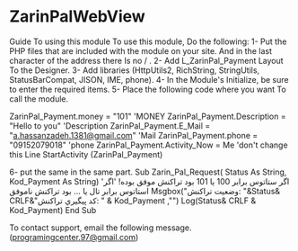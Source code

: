 # ZarinPalWebView



Guide To using this module
To use this module, Do the following:
1- Put the PHP files that are included with the module on your site. And in the last character of the address there Is no / .
2- Add L_ZarinPal_Payment Layout To the Designer.
3- Add libraries (HttpUtils2, RichString, StringUtils, StatusBarCompat, JISON, IME, phone).
4- In the Module's Initialize, be sure to enter the required items.
5- Place the following code where you want To call the module.

  ZarinPal_Payment.money = "101" 'MONEY
  ZarinPal_Payment.Description = "Hello to you" 'Description
  ZarinPal_Payment.E_Mail = "a.hassanzadeh.1381@gmail.com" 'Mail
  ZarinPal_Payment.phone = "09152079018" 'phone
  ZarinPal_Payment.Activity_Now = Me 'don't change this Line
  StartActivity (ZarinPal_Payment)

6- put the same in the same part.
  Sub Zarin_Pal_Request( Status As String, Kod_Payment As String)
    'اگر ستاتوس برابر 100 يا 101 بود تراکنش موفق بوده!
    'اگر استاتوس برابر تال يا ... بود تراکنش ناموفق
    Msgbox("وضعيت تراکنش: "&Status& CRLF&"کد پيگيري تراکنش: " & Kod_Payment ,"")
    Log(Status& CRLF & Kod_Payment)
  End Sub

To contact support, email the following message. (programingcenter.97@gmail.com)
